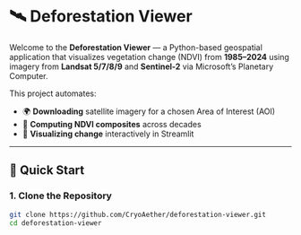 # 🛰️ Deforestation Viewer

Welcome to the **Deforestation Viewer** — a Python-based geospatial application that visualizes vegetation change (NDVI) from **1985–2024** using imagery from **Landsat 5/7/8/9** and **Sentinel-2** via Microsoft’s Planetary Computer.

This project automates:
- 🌍 **Downloading** satellite imagery for a chosen Area of Interest (AOI)  
- 🌱 **Computing NDVI composites** across decades  
- 🧭 **Visualizing change** interactively in Streamlit  

---

## 🚀 Quick Start

### 1. Clone the Repository
```bash
git clone https://github.com/CryoAether/deforestation-viewer.git
cd deforestation-viewer
```